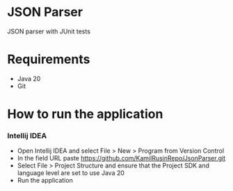 # JSON Parser
JSON parser with JUnit tests


# Requirements
- Java 20
- Git


# How to run the application
### Intellij IDEA
- Open Intellij IDEA and select File > New > Program from Version Control
- In the field URL paste https://github.com/KamilRusinRepo/JsonParser.git
- Select File > Project Structure and ensure that the Project SDK and language level are set to use Java 20
- Run the application 
